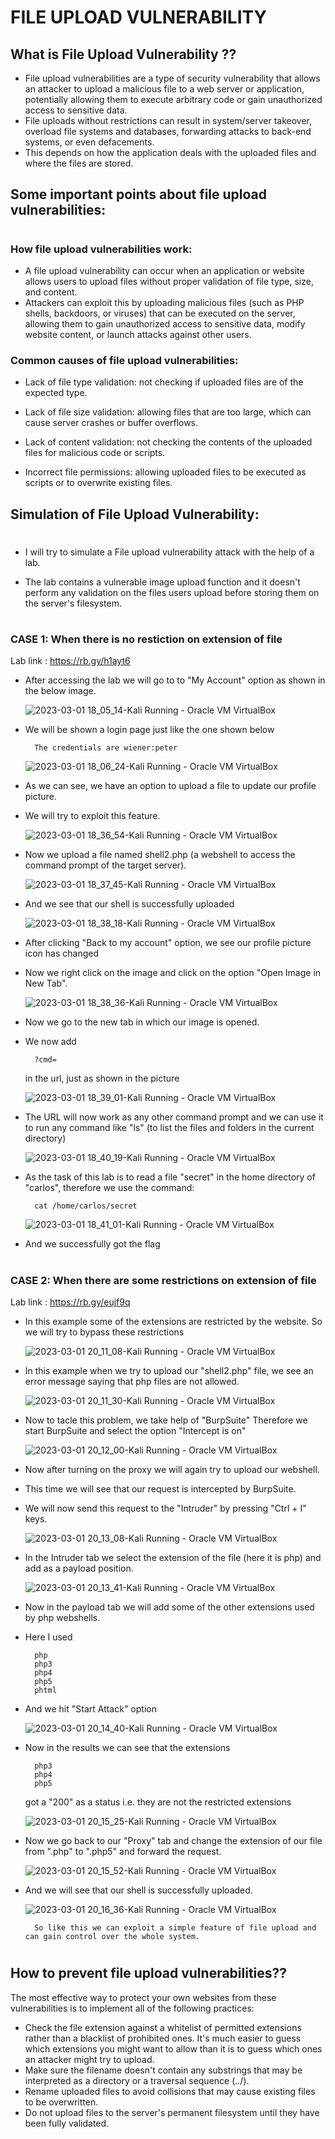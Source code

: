 FILE UPLOAD VULNERABILITY
=========================

## What is File Upload Vulnerability ??

- File upload vulnerabilities are a type of security vulnerability that allows an attacker to upload a malicious file to a web server or application, potentially  allowing them to execute arbitrary code or gain unauthorized access to sensitive data.
- File uploads without restrictions can result in system/server takeover, overload file systems and databases, forwarding attacks to back-end systems, or even defacements. 
- This depends on how the application deals with the uploaded files and where the files are stored.

## Some important points about file upload vulnerabilities:
#
### How file upload vulnerabilities work:

- A file upload vulnerability can occur when an application or website allows users to upload files without proper validation of file type, size, and content. 
- Attackers can exploit this by uploading malicious files (such as PHP shells, backdoors, or viruses) that can be executed on the server, allowing them to gain unauthorized access to sensitive data, modify website content, or launch attacks against other users.

### Common causes of file upload vulnerabilities:

- Lack of file type validation: not checking if uploaded files are of the expected type.

- Lack of file size validation: allowing files that are too large, which can cause server crashes or buffer overflows.

- Lack of content validation: not checking the contents of the uploaded files for malicious code or scripts.

- Incorrect file permissions: allowing uploaded files to be executed as scripts or to overwrite existing files.

## Simulation of File Upload Vulnerability: 
#

- I will try to simulate a File upload vulnerability attack with the help of a lab.

- The lab contains a vulnerable image upload function and it doesn't perform any validation on the files users upload before storing them on the server's filesystem. 

#
### CASE 1: When there is no restiction on extension of file
Lab link : https://rb.gy/h1ayt6

- After accessing the lab we will go to to "My Account" option as shown in the below image.

    ![2023-03-01 18_05_14-Kali  Running  - Oracle VM VirtualBox](https://user-images.githubusercontent.com/125211284/222184145-f93c1d79-e9af-4c5c-b7d7-c1d241634933.png)

- We will be shown a login page just like the one shown below

        The credentials are wiener:peter

    ![2023-03-01 18_06_24-Kali  Running  - Oracle VM VirtualBox](https://user-images.githubusercontent.com/125211284/222184157-b3ae82a8-9ca1-4123-84d5-cabf3e8974ad.png)

- As we can see, we have an option to upload a file to update our profile picture.
- We will try to exploit this feature.

    ![2023-03-01 18_36_54-Kali  Running  - Oracle VM VirtualBox](https://user-images.githubusercontent.com/125211284/222184207-9ca2e829-28fd-4895-9e1c-26b32c0a23fa.png)


- Now we upload a file named shell2.php (a webshell to access the command prompt of the target server).

    ![2023-03-01 18_37_45-Kali  Running  - Oracle VM VirtualBox](https://user-images.githubusercontent.com/125211284/222184218-35970fed-6c95-4f82-83a7-30498a4a8925.png)

- And we see that our shell is successfully uploaded

    ![2023-03-01 18_38_18-Kali  Running  - Oracle VM VirtualBox](https://user-images.githubusercontent.com/125211284/222184236-e3773292-d6f4-475d-8a5d-4f292c357805.png)

- After clicking "Back to my account" option, we see our profile picture icon has changed
- Now we right click on the image and click on the option "Open Image in New Tab".

    ![2023-03-01 18_38_36-Kali  Running  - Oracle VM VirtualBox](https://user-images.githubusercontent.com/125211284/222184247-ce4d1f36-a0ba-4a08-b545-df613a1c8c46.png)

- Now we go to the new tab in which our image is opened.
- We now add
        
        ?cmd=
    in the url, just as shown in the picture

    ![2023-03-01 18_39_01-Kali  Running  - Oracle VM VirtualBox](https://user-images.githubusercontent.com/125211284/222184254-71d610f6-7f64-49b2-a19e-7704312c89fe.png)

- The URL will now work as any other command prompt and we can use it to run any command like "ls" (to list the files and folders in the current directory)

    ![2023-03-01 18_40_19-Kali  Running  - Oracle VM VirtualBox](https://user-images.githubusercontent.com/125211284/222184283-dad7805d-2343-47c3-a9c2-e6cbb246f53b.png)


- As the task of this lab is to read a file "secret" in the home directory of "carlos", therefore we use the command:

        cat /home/carlos/secret

    ![2023-03-01 18_41_01-Kali  Running  - Oracle VM VirtualBox](https://user-images.githubusercontent.com/125211284/222184299-a84a73a4-742a-4fdb-af36-26e48234046d.png)

- And we successfully got the flag

#
### CASE 2: When there are some restrictions on extension of file
Lab link : https://rb.gy/eujf9q

- In this example some of the extensions are restricted by the website.
So we will try to bypass these restrictions

    ![2023-03-01 20_11_08-Kali  Running  - Oracle VM VirtualBox](https://user-images.githubusercontent.com/125211284/222184313-e0c41936-41df-476a-8b5c-c617cef30d7e.png)

- In this example when we try to upload our "shell2.php" file, we see an error message saying that php files are not allowed.

    ![2023-03-01 20_11_30-Kali  Running  - Oracle VM VirtualBox](https://user-images.githubusercontent.com/125211284/222184321-aaf9b835-7ab7-4c26-aa1f-0064846ea8c4.png)

- Now to tacle this problem, we take help of "BurpSuite"
Therefore we start BurpSuite and select the option "Intercept is on"

    ![2023-03-01 20_12_00-Kali  Running  - Oracle VM VirtualBox](https://user-images.githubusercontent.com/125211284/222184331-6a306830-0a2b-4630-a92d-bd2e4160a530.png)

- Now after turning on the proxy we will again try to upload our webshell.
- This time we will see that our request is intercepted by BurpSuite.
- We will now send this request to the "Intruder" by pressing "Ctrl + I" keys.

    ![2023-03-01 20_13_08-Kali  Running  - Oracle VM VirtualBox](https://user-images.githubusercontent.com/125211284/222184340-2baf508a-7c46-48a4-8759-e5018cf280e2.png)

- In the Intruder tab we select the extension of the file (here it is php) and add as a payload position.

    ![2023-03-01 20_13_41-Kali  Running  - Oracle VM VirtualBox](https://user-images.githubusercontent.com/125211284/222184350-1291abe8-6d70-4de3-91a6-c79f212e1d67.png)

- Now in the payload tab we will add some of the other extensions used by php webshells.
- Here I used

        php
        php3
        php4
        php5
        phtml

- And we hit "Start Attack" option

    ![2023-03-01 20_14_40-Kali  Running  - Oracle VM VirtualBox](https://user-images.githubusercontent.com/125211284/222184356-d147d244-e310-4b94-9743-ca22fc1e30d3.png)


- Now in the results we can see that the extensions

        php3
        php4
        php5

    got a "200" as a status i.e. they are not the restricted extensions

    ![2023-03-01 20_15_25-Kali  Running  - Oracle VM VirtualBox](https://user-images.githubusercontent.com/125211284/222184377-9552e8cc-09e4-4597-bd22-201d688e956c.png)

- Now we go back to our "Proxy" tab and change the extension of our file from ".php" to ".php5" and forward the request.

    ![2023-03-01 20_15_52-Kali  Running  - Oracle VM VirtualBox](https://user-images.githubusercontent.com/125211284/222184384-365062c9-623a-4413-83d0-e5f7ba111f96.png)

- And we will see that our shell is successfully uploaded.

    ![2023-03-01 20_16_36-Kali  Running  - Oracle VM VirtualBox](https://user-images.githubusercontent.com/125211284/222184390-c5290349-b300-48d7-b509-d035b7d208a4.png)


        So like this we can exploit a simple feature of file upload and can gain control over the whole system.
#
## How to prevent file upload vulnerabilities??

The most effective way to protect your own websites from these vulnerabilities is to implement all of the following practices: 

- Check the file extension against a whitelist of permitted extensions rather than a blacklist of prohibited ones. It's much easier to guess which extensions you might want to allow than it is to guess which ones an attacker might try to upload.
- Make sure the filename doesn't contain any substrings that may be interpreted as a directory or a traversal sequence (../).
- Rename uploaded files to avoid collisions that may cause existing files to be overwritten.
- Do not upload files to the server's permanent filesystem until they have been fully validated. 





















